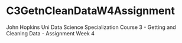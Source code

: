 # C3GetnCleanDataW4Assignment
John Hopkins Uni Data Science Specialization Course 3 - Getting and Cleaning Data - Assignment Week 4
